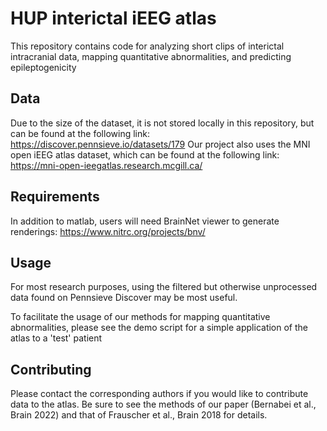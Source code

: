 # HUP interictal iEEG atlas

This repository contains code for analyzing short clips of interictal intracranial data, mapping quantitative abnormalities, and predicting epileptogenicity

## Data

Due to the size of the dataset, it is not stored locally in this repository, but can be found at the following link: https://discover.pennsieve.io/datasets/179
Our project also uses the MNI open iEEG atlas dataset, which can be found at the following link: https://mni-open-ieegatlas.research.mcgill.ca/

## Requirements

In addition to matlab, users will need BrainNet viewer to generate renderings: https://www.nitrc.org/projects/bnv/

## Usage

For most research purposes, using the filtered but otherwise unprocessed data found on Pennsieve Discover may be most useful. 

To facilitate the usage of our methods for mapping quantitative abnormalities, please see the demo script for a simple application of the atlas to a 'test' patient


## Contributing
Please contact the corresponding authors if you would like to contribute data to the atlas. Be sure to see the methods of our paper (Bernabei et al., Brain 2022) and that of Frauscher et al., Brain 2018 for details.

